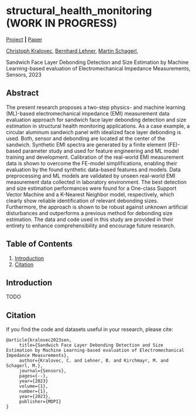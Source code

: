 # structural_health_monitoring (WORK IN PROGRESS)

[Project](https://zenodo.org/record/) **|** [Paper](https://)


[Christoph Kralovec](https://www.jku.at/en/institute-of-structural-lightweight-design/team/christoph-kralovec/),
[Bernhard Lehner](https://www.researchgate.net/profile/Bernhard_Lehner),
[Martin Schagerl](https://www.jku.at/en/institute-of-structural-lightweight-design/team/martin-schagerl/),

Sandwich Face Layer Debonding Detection and Size Estimation
by Machine Learning-based evaluation of Electromechanical
Impedance Measurements, Sensors, 2023

## Abstract
The present research proposes a two-step physics- and machine learning (ML)-based electromechanical impedance (EMI) measurement data evaluation approach for sandwich face layer debonding detection and size estimation in structural health monitoring applications.
As a case example, a circular aluminum sandwich panel with idealized face layer debonding is used.
Both, sensor and debonding are located at the center of the sandwich.
Synthetic EMI spectra are generated by a finite element (FE)-based parameter study and used for feature engineering and ML model training and development.
Calibration of the real-world EMI measurement data is shown to overcome the FE-model simplifications, enabling their evaluation by the found synthetic data-based features and models.
Data preprocessing and ML models are validated by unseen real-world EMI measurement data collected in laboratory environment.
The best detection and size estimation performances were found for a One-class Support Vector Machine and a K-Nearest Neighbor model, respectively, which clearly show reliable identification of relevant debonding sizes.
Furthermore, the approach is shown to be robust against unknown artificial disturbances and outperforms a previous method for debonding size estimation.
The data and code used in this study are provided in their entirety to enhance comprehensibility and encourage future research.


## Table of Contents
1. [Introduction](#introduction)
1. [Citation](#citation)


## Introduction <a name="introduction"></a>
TODO



## Citation <a name="citation"></a>
If you find the code and datasets useful in your research, please cite:
    
    @article{kralovec2023sen,
         title={Sandwich Face Layer Debonding Detection and Size Estimation by Machine Learning-based evaluation of Electromechanical Impedance Measurements},
         author={Kralovec, C. and Lehner, B. and Kirchmayr, M. and Schagerl, M.},
         journal={Sensors},
         pages={--},
         year={2023}
         volume={1},
         number={1},
         year={2023},
         publisher={MDPI}
    }    
